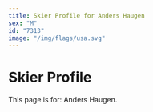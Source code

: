 ```yaml
---
title: Skier Profile for Anders Haugen
sex: "M"
id: "7313"
image: "/img/flags/usa.svg" 
---
```


# Skier Profile

This page is for: Anders Haugen.
    